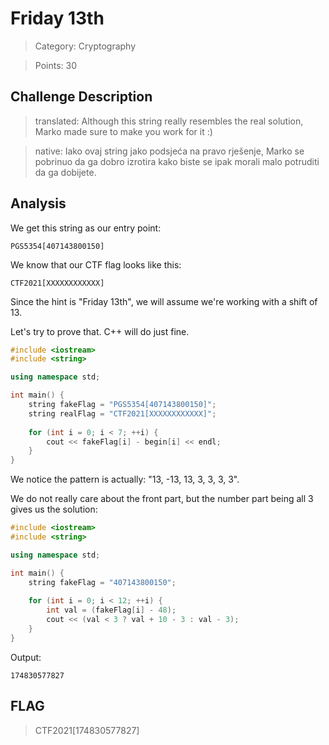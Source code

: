 # Friday 13th

> Category: Cryptography

> Points: 30

## Challenge Description

> translated: Although this string really resembles the real solution, Marko made sure to make you work for it :)

> native: Iako ovaj string jako podsjeća na pravo rješenje, Marko se pobrinuo da ga dobro izrotira kako biste se ipak morali malo potruditi da ga dobijete.

## Analysis

We get this string as our entry point:

```PGS5354[407143800150]```

We know that our CTF flag looks like this:

```CTF2021[XXXXXXXXXXXX]```

Since the hint is "Friday 13th", we will assume we're working with a shift of 13.

Let's try to prove that. C++ will do just fine.

```cpp
#include <iostream>
#include <string>

using namespace std;

int main() {
    string fakeFlag = "PGS5354[407143800150]";
    string realFlag = "CTF2021[XXXXXXXXXXXX]";
  
    for (int i = 0; i < 7; ++i) {
        cout << fakeFlag[i] - begin[i] << endl;
    }
}
```

We notice the pattern is actually: "13, -13, 13, 3, 3, 3, 3".

We do not really care about the front part, but the number part being all 3 gives us the solution:

```cpp
#include <iostream>
#include <string>

using namespace std;

int main() {
    string fakeFlag = "407143800150";
  
    for (int i = 0; i < 12; ++i) {
        int val = (fakeFlag[i] - 48); 
        cout << (val < 3 ? val + 10 - 3 : val - 3);
    }
}
```

Output: 

```174830577827```

## FLAG

> CTF2021[174830577827]